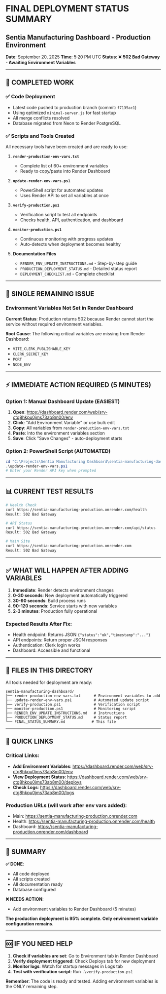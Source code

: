 # FINAL DEPLOYMENT STATUS SUMMARY
## Sentia Manufacturing Dashboard - Production Environment

**Date**: September 20, 2025
**Time**: 5:20 PM UTC
**Status**: ❌ **502 Bad Gateway - Awaiting Environment Variables**

---

## 🎯 COMPLETED WORK

### ✅ Code Deployment
- Latest code pushed to production branch (commit: `f7135ac1`)
- Using optimized `minimal-server.js` for fast startup
- All merge conflicts resolved
- Database migrated from Neon to Render PostgreSQL

### ✅ Scripts and Tools Created
All necessary tools have been created and are ready to use:

1. **`render-production-env-vars.txt`**
   - Complete list of 60+ environment variables
   - Ready to copy/paste into Render Dashboard

2. **`update-render-env-vars.ps1`**
   - PowerShell script for automated updates
   - Uses Render API to set all variables at once

3. **`verify-production.ps1`**
   - Verification script to test all endpoints
   - Checks health, API, authentication, and dashboard

4. **`monitor-production.ps1`**
   - Continuous monitoring with progress updates
   - Auto-detects when deployment becomes healthy

5. **Documentation Files**
   - `RENDER_ENV_UPDATE_INSTRUCTIONS.md` - Step-by-step guide
   - `PRODUCTION_DEPLOYMENT_STATUS.md` - Detailed status report
   - `DEPLOYMENT_CHECKLIST.md` - Complete checklist

---

## 🚨 SINGLE REMAINING ISSUE

### Environment Variables Not Set in Render Dashboard

**Current Status**: Production returns 502 because Render cannot start the service without required environment variables.

**Root Cause**: The following critical variables are missing from Render Dashboard:
- `VITE_CLERK_PUBLISHABLE_KEY`
- `CLERK_SECRET_KEY`
- `PORT`
- `NODE_ENV`

---

## ⚡ IMMEDIATE ACTION REQUIRED (5 MINUTES)

### Option 1: Manual Dashboard Update (EASIEST)
1. **Open**: https://dashboard.render.com/web/srv-ctg8hkpu0jms73ab8m00/env
2. **Click**: "Add Environment Variable" or use bulk edit
3. **Copy**: All variables from `render-production-env-vars.txt`
4. **Paste**: Into the environment variables section
5. **Save**: Click "Save Changes" - auto-deployment starts

### Option 2: PowerShell Script (AUTOMATED)
```powershell
cd "C:\Projects\Sentia Manufacturing Dashboard\sentia-manufacturing-dashboard"
.\update-render-env-vars.ps1
# Enter your Render API key when prompted
```

---

## 📊 CURRENT TEST RESULTS

```bash
# Health Check
curl https://sentia-manufacturing-production.onrender.com/health
Result: 502 Bad Gateway

# API Status
curl https://sentia-manufacturing-production.onrender.com/api/status
Result: 502 Bad Gateway

# Main Site
curl https://sentia-manufacturing-production.onrender.com
Result: 502 Bad Gateway
```

---

## ✅ WHAT WILL HAPPEN AFTER ADDING VARIABLES

1. **Immediate**: Render detects environment changes
2. **0-30 seconds**: New deployment automatically triggered
3. **30-90 seconds**: Build process runs
4. **90-120 seconds**: Service starts with new variables
5. **2-3 minutes**: Production fully operational

### Expected Results After Fix:
- Health endpoint: Returns JSON `{"status":"ok","timestamp":"..."}`
- API endpoints: Return proper JSON responses
- Authentication: Clerk login works
- Dashboard: Accessible and functional

---

## 📁 FILES IN THIS DIRECTORY

All tools needed for deployment are ready:
```
sentia-manufacturing-dashboard/
├── render-production-env-vars.txt      # Environment variables to add
├── update-render-env-vars.ps1          # Automated update script
├── verify-production.ps1               # Verification script
├── monitor-production.ps1              # Monitoring script
├── RENDER_ENV_UPDATE_INSTRUCTIONS.md   # Instructions
├── PRODUCTION_DEPLOYMENT_STATUS.md     # Status report
└── FINAL_STATUS_SUMMARY.md            # This file
```

---

## 🔗 QUICK LINKS

### Critical Links:
- **Add Environment Variables**: https://dashboard.render.com/web/srv-ctg8hkpu0jms73ab8m00/env
- **View Deployment Status**: https://dashboard.render.com/web/srv-ctg8hkpu0jms73ab8m00/deploys
- **Check Logs**: https://dashboard.render.com/web/srv-ctg8hkpu0jms73ab8m00/logs

### Production URLs (will work after env vars added):
- Main: https://sentia-manufacturing-production.onrender.com
- Health: https://sentia-manufacturing-production.onrender.com/health
- Dashboard: https://sentia-manufacturing-production.onrender.com/dashboard

---

## 📝 SUMMARY

**✅ DONE**:
- All code deployed
- All scripts created
- All documentation ready
- Database configured

**❌ NEEDS ACTION**:
- Add environment variables to Render Dashboard (5 minutes)

**The production deployment is 95% complete. Only environment variable configuration remains.**

---

## 🆘 IF YOU NEED HELP

1. **Check if variables are set**: Go to Environment tab in Render Dashboard
2. **Verify deployment triggered**: Check Deploys tab for new deployment
3. **Monitor logs**: Watch for startup messages in Logs tab
4. **Test with verification script**: Run `.\verify-production.ps1`

**Remember**: The code is ready and tested. Adding environment variables is the ONLY remaining step.